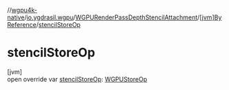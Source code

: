 //[wgpu4k-native](../../../../index.md)/[io.ygdrasil.wgpu](../../index.md)/[WGPURenderPassDepthStencilAttachment](../index.md)/[[jvm]ByReference](index.md)/[stencilStoreOp](stencil-store-op.md)

# stencilStoreOp

[jvm]\
open override var [stencilStoreOp](stencil-store-op.md): [WGPUStoreOp](../../-w-g-p-u-store-op/index.md)